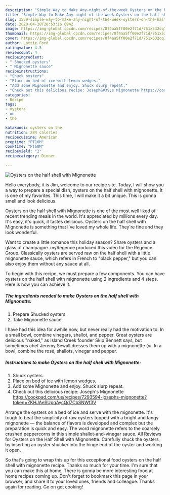 ```yaml
---
description: "Simple Way to Make Any-night-of-the-week Oysters on the half shell with Mignonette"
title: "Simple Way to Make Any-night-of-the-week Oysters on the half shell with Mignonette"
slug: 1559-simple-way-to-make-any-night-of-the-week-oysters-on-the-half-shell-with-mignonette
date: 2020-04-28T20:53:16.094Z
image: https://img-global.cpcdn.com/recipes/8f4aa5ff00e2f71d/751x532cq70/oysters-on-the-half-shell-with-mignonette-recipe-main-photo.jpg
thumbnail: https://img-global.cpcdn.com/recipes/8f4aa5ff00e2f71d/751x532cq70/oysters-on-the-half-shell-with-mignonette-recipe-main-photo.jpg
cover: https://img-global.cpcdn.com/recipes/8f4aa5ff00e2f71d/751x532cq70/oysters-on-the-half-shell-with-mignonette-recipe-main-photo.jpg
author: Lottie Ford
ratingvalue: 4.5
reviewcount: 4
recipeingredient:
- " Shucked oysters"
- " Mignonette sauce"
recipeinstructions:
- "Shuck oysters"
- "Place on bed of ice with lemon wedges."
- "Add some Mignonette and enjoy. Shuck slurp repeat."
- "Check out this delicious recipe: Joseph&#39;s Mignonette https://cookpad.com/us/recipes/7293594-josephs-mignonette?token=ZKHJAeSUpqAycQd7CbSNWf3V"
categories:
- Recipe
tags:
- oysters
- on
- the

katakunci: oysters on the 
nutrition: 284 calories
recipecuisine: American
preptime: "PT10M"
cooktime: "PT60M"
recipeyield: "2"
recipecategory: Dinner

---
```



![Oysters on the half shell with Mignonette](https://img-global.cpcdn.com/recipes/8f4aa5ff00e2f71d/751x532cq70/oysters-on-the-half-shell-with-mignonette-recipe-main-photo.jpg)

Hello everybody, it is Jim, welcome to our recipe site. Today, I will show you a way to prepare a special dish, oysters on the half shell with mignonette. It is one of my favorites. This time, I will make it a bit unique. This is gonna smell and look delicious.

Oysters on the half shell with Mignonette is one of the most well liked of recent trending meals in the world. It's appreciated by millions every day. It's easy, it's quick, it tastes delicious. Oysters on the half shell with Mignonette is something that I've loved my whole life. They're fine and they look wonderful.

Want to create a little romance this holiday season? Share oysters and a glass of champagne. myRegence produced this video for the Regence Group. Classically oysters are served raw on the half shell with a little mignonette sauce, which refers in French to &#34;black pepper,&#34; but you can also enjoy them without any sauce at all.


To begin with this recipe, we must prepare a few components. You can have oysters on the half shell with mignonette using 2 ingredients and 4 steps. Here is how you can achieve it.

<!--inarticleads1-->

##### The ingredients needed to make Oysters on the half shell with Mignonette:

1. Prepare  Shucked oysters
1. Take  Mignonette sauce


I have had this idea for awhile now, but never really had the motivation to. In a small bowl, combine vinegars, shallot, and pepper. Great oysters are delicious &#34;naked,&#34; as Island Creek founder Skip Bennett says, but sometimes chef Jeremy Sewall dresses them up with a mignonette (vi. In a bowl, combine the rosé, shallots, vinegar and pepper. 

<!--inarticleads2-->

##### Instructions to make Oysters on the half shell with Mignonette:

1. Shuck oysters
1. Place on bed of ice with lemon wedges.
1. Add some Mignonette and enjoy. Shuck slurp repeat.
1. Check out this delicious recipe: Joseph&#39;s Mignonette https://cookpad.com/us/recipes/7293594-josephs-mignonette?token=ZKHJAeSUpqAycQd7CbSNWf3V


Arrange the oysters on a bed of ice and serve with the mignonette. It&#39;s tough to beat the simplicity of raw oysters topped with a bright and tangy mignonette — the balance of flavors is developed and complex but the preparation is quick and easy. The word mignonette refers to the coarsely crushed peppercorns in this simple shallot-and-vinegar sauce. All Reviews for Oysters on the Half Shell with Mignonette. Carefully shuck the oysters, by inserting an oyster shucker into the hinge end of the oyster and working it open. 

So that's going to wrap this up for this exceptional food oysters on the half shell with mignonette recipe. Thanks so much for your time. I'm sure that you can make this at home. There is gonna be more interesting food at home recipes coming up. Don't forget to bookmark this page in your browser, and share it to your loved ones, friends and colleague. Thanks again for reading. Go on get cooking!
